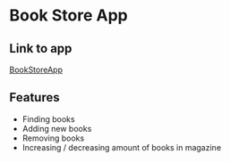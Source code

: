 # Book Store App

## Link to app

[BookStoreApp](https://soiloui.github.io/Book-Store/)

## Features

- Finding books
- Adding new books
- Removing books
- Increasing / decreasing amount of books in magazine

